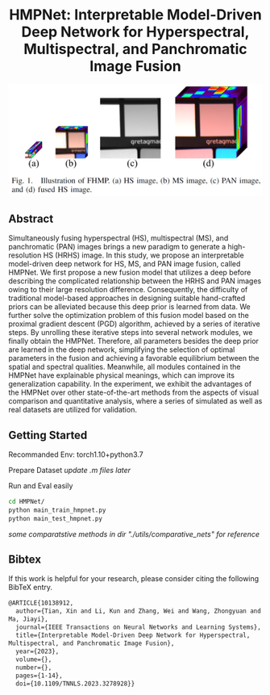 <div align="center">   
   
# HMPNet: Interpretable Model-Driven Deep Network for Hyperspectral, Multispectral, and Panchromatic Image Fusion
![target](figs/fig1.png "what we do")
</div>
   
   

## Abstract
Simultaneously fusing hyperspectral (HS), multispectral (MS), and panchromatic (PAN) images brings a new paradigm to generate a high-resolution HS (HRHS) image. In this study, we propose an interpretable model-driven deep network for HS, MS, and PAN image fusion, called HMPNet. We first propose a new fusion model that utilizes a deep before describing the complicated relationship between the HRHS and PAN images owing to their large resolution difference. Consequently, the difficulty of traditional model-based approaches in designing suitable hand-crafted priors can be alleviated because this deep prior is learned from data. We further solve the optimization problem of this fusion model based on the proximal gradient descent (PGD) algorithm, achieved by a series of iterative steps. By unrolling these iterative steps into several network modules, we finally obtain the HMPNet. Therefore, all parameters besides the deep prior are learned in the deep network, simplifying the selection of optimal parameters in the fusion and achieving a favorable equilibrium between the spatial and spectral qualities. Meanwhile, all modules contained in the HMPNet have explainable physical meanings, which can improve its generalization capability. In the experiment, we exhibit the advantages of the HMPNet over other state-of-the-art methods from the aspects of visual comparison and quantitative analysis, where a series of simulated as well as real datasets are utilized for validation.


## Getting Started
Recommanded Env: torch1.10+python3.7   
   
Prepare Dataset
*update .m files later*
    
Run and Eval easily
```sh
cd HMPNet/
python main_train_hmpnet.py 
python main_test_hmpnet.py 
```
*some comparatstive methods in dir "./utils/comparative_nets" for reference*
   
   
## Bibtex
If this work is helpful for your research, please consider citing the following BibTeX entry.   
```
@ARTICLE{10138912,
  author={Tian, Xin and Li, Kun and Zhang, Wei and Wang, Zhongyuan and Ma, Jiayi},
  journal={IEEE Transactions on Neural Networks and Learning Systems}, 
  title={Interpretable Model-Driven Deep Network for Hyperspectral, Multispectral, and Panchromatic Image Fusion}, 
  year={2023},
  volume={},
  number={},
  pages={1-14},
  doi={10.1109/TNNLS.2023.3278928}}

```

